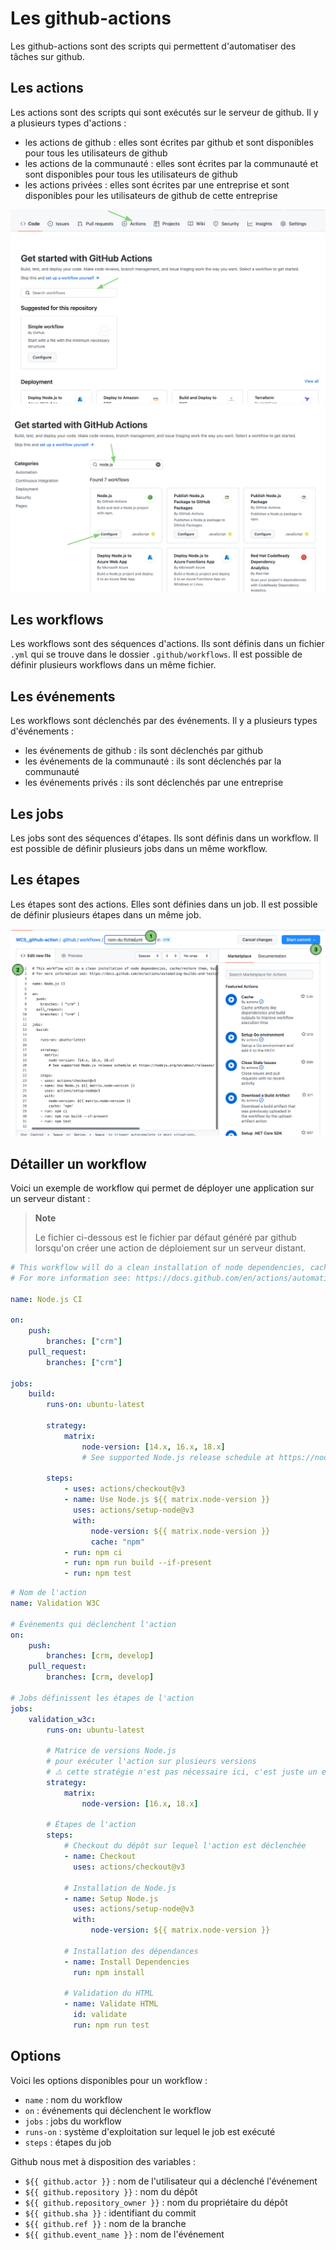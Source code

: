 # Les github-actions

Les github-actions sont des scripts qui permettent d'automatiser des tâches sur github.

## Les actions

Les actions sont des scripts qui sont exécutés sur le serveur de github. Il y a plusieurs types d'actions :

-   les actions de github : elles sont écrites par github et sont disponibles pour tous les utilisateurs de github
-   les actions de la communauté : elles sont écrites par la communauté et sont disponibles pour tous les utilisateurs de github
-   les actions privées : elles sont écrites par une entreprise et sont disponibles pour les utilisateurs de github de cette entreprise

![actions](./assets/1.png)
![actions](./assets/2.png)
![actions](./assets/3.png)

## Les workflows

Les workflows sont des séquences d'actions. Ils sont définis dans un fichier `.yml` qui se trouve dans le dossier `.github/workflows`. Il est possible de définir plusieurs workflows dans un même fichier.

## Les événements

Les workflows sont déclenchés par des événements. Il y a plusieurs types d'événements :

-   les événements de github : ils sont déclenchés par github
-   les événements de la communauté : ils sont déclenchés par la communauté
-   les événements privés : ils sont déclenchés par une entreprise

## Les jobs

Les jobs sont des séquences d'étapes. Ils sont définis dans un workflow. Il est possible de définir plusieurs jobs dans un même workflow.

## Les étapes

Les étapes sont des actions. Elles sont définies dans un job. Il est possible de définir plusieurs étapes dans un même job.

![actions](./assets/4.png)

## Détailler un workflow

Voici un exemple de workflow qui permet de déployer une application sur un serveur distant :

> **Note**
>
> Le fichier ci-dessous est le fichier par défaut généré par github lorsqu'on créer une action de déploiement sur un serveur distant.

```yml
# This workflow will do a clean installation of node dependencies, cache/restore them, build the source code and run tests across different versions of node
# For more information see: https://docs.github.com/en/actions/automating-builds-and-tests/building-and-testing-nodejs

name: Node.js CI

on:
    push:
        branches: ["crm"]
    pull_request:
        branches: ["crm"]

jobs:
    build:
        runs-on: ubuntu-latest

        strategy:
            matrix:
                node-version: [14.x, 16.x, 18.x]
                # See supported Node.js release schedule at https://nodejs.org/en/about/releases/

        steps:
            - uses: actions/checkout@v3
            - name: Use Node.js ${{ matrix.node-version }}
              uses: actions/setup-node@v3
              with:
                  node-version: ${{ matrix.node-version }}
                  cache: "npm"
            - run: npm ci
            - run: npm run build --if-present
            - run: npm test
```

```yml
# Nom de l'action
name: Validation W3C

# Événements qui déclenchent l'action
on:
    push:
        branches: [crm, develop]
    pull_request:
        branches: [crm, develop]

# Jobs définissent les étapes de l'action
jobs:
    validation_w3c:
        runs-on: ubuntu-latest

        # Matrice de versions Node.js
        # pour exécuter l'action sur plusieurs versions
        # ⚠️ cette stratégie n'est pas nécessaire ici, c'est juste un exemple
        strategy:
            matrix:
                node-version: [16.x, 18.x]

        # Étapes de l'action
        steps:
            # Checkout du dépôt sur lequel l'action est déclenchée
            - name: Checkout
              uses: actions/checkout@v3

            # Installation de Node.js
            - name: Setup Node.js
              uses: actions/setup-node@v3
              with:
                  node-version: ${{ matrix.node-version }}

            # Installation des dépendances
            - name: Install Dependencies
              run: npm install

            # Validation du HTML
            - name: Validate HTML
              id: validate
              run: npm run test
```

## Options

Voici les options disponibles pour un workflow :

-   `name` : nom du workflow
-   `on` : événements qui déclenchent le workflow
-   `jobs` : jobs du workflow
-   `runs-on` : système d'exploitation sur lequel le job est exécuté
-   `steps` : étapes du job

Github nous met à disposition des variables :

-   `${{ github.actor }}` : nom de l'utilisateur qui a déclenché l'événement
-   `${{ github.repository }}` : nom du dépôt
-   `${{ github.repository_owner }}` : nom du propriétaire du dépôt
-   `${{ github.sha }}` : identifiant du commit
-   `${{ github.ref }}` : nom de la branche
-   `${{ github.event_name }}` : nom de l'événement
